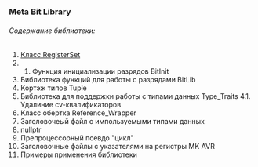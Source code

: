 ﻿### Meta Bit Library


###### Содержание библиотеки:
1. [Класс RegisterSet]
  1. 1. Функция инициализации разрядов BitInit
2. Библиотека функций для работы с разрядами BitLib
3. Кортэж типов Tuple
4. Библиотека для поддержки работы с типами данных Type_Traits
   4.1. Удалиние cv-квалификаторов
5. Класс обертка Reference_Wrapper
6. Заголовочеый файл с импользуемыми типами данных
7. nullptr
8. Препроцессорный псевдо "цикл"
9. Заголовочные файлы с указателями на регистры МК AVR
10. Примеры применения библиотеки


[Класс RegisterSet]:https://github.com/Reifat/MetaBit_Lib_in_style_Cpp98/tree/master/doc/metabit/register_set
